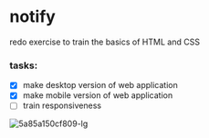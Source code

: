 # notify
redo exercise to train the basics of HTML and CSS

### tasks:

- [x] make desktop version of web application
- [x] make mobile version of web application
- [ ] train responsiveness

![5a85a150cf809-lg](https://user-images.githubusercontent.com/52453558/68998578-15f7d680-0893-11ea-95d2-967a9dc42586.png)
